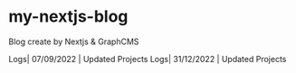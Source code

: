 # my-nextjs-blog
Blog create by Nextjs &amp; GraphCMS

Logs| 07/09/2022 | Updated Projects
Logs| 31/12/2022 | Updated Projects
